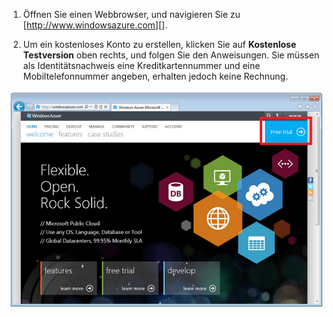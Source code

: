 1.  Öffnen Sie einen Webbrowser, und navigieren Sie zu [<http://www.windowsazure.com>][].

2.  Um ein kostenloses Konto zu erstellen, klicken Sie auf **Kostenlose Testversion** oben rechts, und folgen Sie den Anweisungen. Sie müssen als Identitätsnachweis eine Kreditkartennummer und eine Mobiltelefonnummer angeben, erhalten jedoch keine Rechnung.

![Azure-Website][]

  [Azure-Website]: ./media/create-azure-account/freetrialonwindowsazurehomepage.png
